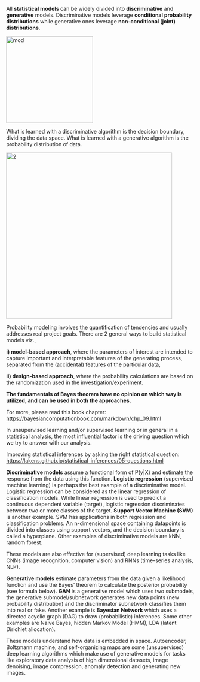 
All **statistical models** can be widely divided into **discriminative** and **generative** models. Discriminative models leverage **conditional probability distributions** while generative ones leverage **non-conditional (joint) distributions**. 

<img width="232" alt="mod" src="https://github.com/ranja-sarkar/stats/assets/101544669/64651d9a-486f-49ae-91a9-7b3749bdf42b">

What is learned with a discriminative algorithm is the decision boundary, dividing the data space. What is learned with a generative algorithm is the probability distribution of data. 

<img width="444" alt="2" src="https://github.com/user-attachments/assets/e1cb3a96-2102-4a12-9e78-c8969f56a5e1" />


Probability modeling involves the quantification of tendencies and usually addresses real project goals. There are 2 general ways to build statistical models viz., 

**i) model-based approach**, where the parameters of interest are intended to capture important and interpretable features of the generating process, separated from the (accidental) features of the particular data,

**ii) design-based approach**, where the probability calculations are based on the randomization used in the investigation/experiment. 

**The fundamentals of Bayes theorem have no opinion on which way is utilized, and can be used in both the approaches.**

For more, please read this book chapter: https://bayesiancomputationbook.com/markdown/chp_09.html

In unsupervised learning and/or supervised learning or in general in a statistical analysis, the most influential factor is the driving question which we try to answer with our analysis.

Improving statistical inferences by asking the right statistical question: https://lakens.github.io/statistical_inferences/05-questions.html


**Discriminative models** assume a functional form of P(y|X) and estimate the response from the data using this function. **Logistic regression** (supervised machine learning) is perhaps the best example of a discriminative model. Logistic regression can be considered as the linear regression of classification models. While linear regression is used to predict a continuous dependent variable (target), logistic regression discriminates between two or more classes of the target. **Support Vector Machine (SVM)** is another example. SVM has applications in both regression and classification problems. An n-dimensional space containing datapoints is divided into classes using support vectors, and the decision boundary is called a hyperplane. Other examples of discriminative models are kNN, random forest. 

These models are also effective for (supervised) deep learning tasks like CNNs (image recognition, computer vision) and RNNs (time-series analysis, NLP).  

**Generative models** estimate parameters from the data given a likelihood function and use the Bayes’ theorem to calculate the posterior probability (see formula below). **GAN** is a generative model which uses two submodels, the generative submodel/subnetwork generates new data points (new probability distribution) and the discriminator subnetwork classifies them into real or fake. Another example is **Bayesian Network** which uses a directed acyclic graph (DAG) to draw (probabilistic) inferences. Some other examples are Naive Bayes, hidden Markov Model (HMM), LDA (latent Dirichlet allocation). 

These models understand how data is embedded in space. Autoencoder, Boltzmann machine, and self-organizing maps are some (unsupervised) deep learning algorithms which make use of generative models for tasks like exploratory data analysis of high dimensional datasets, image denoising, image compression, anomaly detection and generating new images.

